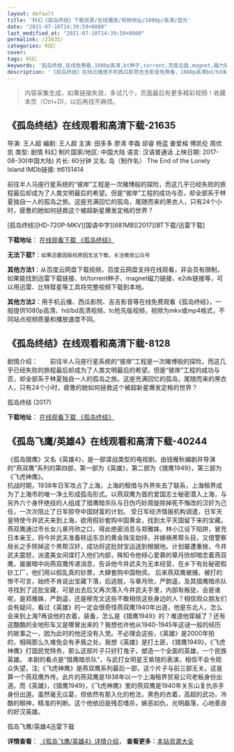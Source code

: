 ```yaml
---
layout: default
title: '科幻《孤岛终结》下载资源/在线播放/视频地址/1080p/高清/蓝光'
date: "2021-07-10T14:39:59+0800"
last_modified_at: "2021-07-10T14:39:59+0800"
permalink: /21635/
categories: 科幻
cover:
tags: 科幻
keywords: '孤岛终结,在线免费看,1080p高清,bt种子,torrent,百度云盘,magnet,磁力链,迅雷下载资源'
description: '《孤岛终结》在线云播放手机西瓜影院吉吉影音免费看，1080p高清bd/hd未删减完整版和tc抢先枪版，mkv/mp4格式，附带bt/torrent种子、magnet/磁力链、百度云盘、网盘资源迅雷下载链接'
---
```


>内容采集生成，如果链接失效，多试几个，页面最后有更多精彩视频！收藏本页（Ctrl+D)，以后再找不麻烦。


## 《孤岛终结》在线观看和高清下载-21635

导演: 王人超 编剧: 王人超 主演: 田多多 廖浠 李磊 邱睿 杨蓝 姜爱榕 傅凯伦 周优凯 类型: 剧情 科幻 制片国家/地区: 中国大陆 语言: 汉语普通话 上映日期: 2017-08-30(中国大陆) 片长: 60分钟 又名: 岛（制作名） The End of the Lonely Island IMDb链接: tt6151414

前往半人马座行星系统的“彼岸”工程是一次赌博般的探险，而这几乎已经失败的旅程最后却成为了人类文明最后的希望。但是“彼岸”工程的成功与否，却全部系于林夏独自一人的孤岛之旅。这座充满回忆的孤岛，尾随而来的黑衣人，只有24个小时，疲惫的她如何拯救这个被超新星爆发定格的世界？


[孤岛终结][HD-720P-MKV][国语中字][681MB][2017][BT下载/迅雷下载]

**下载地址**： [在线观看下载 《孤岛终结》](https://www.btdx8.com/torrent/gdzj_2017.html) 


**无法下载?**：`如果迅雷因版权原因无法下载，关注微信公众号 `

**其他方法1**：从百度云网盘下载视频，百度云网盘支持在线观看，非会员有限制，如果能找到迅雷下载链接、bt/torrent种子、magnet磁力链接、e2dk链接等，可以用迅雷、比特彗星等工具将完整视频下载到本地。

**其他方法2**：用手机云播、西瓜影院、吉吉影音等在线免费观看《孤岛终结》，一般提供1080p高清、hd/bd高清视频、tc抢先版视频，视频为mkv或mp4格式，不同站点视频质量和播放速度不同。


## 《孤岛终结》在线观看和高清下载-8128

剧情介绍：　　前往半人马座行星系统的“彼岸”工程是一次赌博般的探险，而这几乎已经失败的旅程最后却成为了人类文明最后的希望。但是“彼岸”工程的成功与否，却全部系于林夏独自一人的孤岛之旅。这座充满回忆的孤岛，尾随而来的黑衣人，只有24个小时，疲惫的她如何拯救这个被超新星爆发定格的世界？


孤岛终结 (2017)

**下载地址**： [在线观看下载 《孤岛终结》](https://www.btbtdy.me/btdy/dy11533.html) 


## 《孤岛飞鹰/英雄4》在线观看和高清下载-40244

《孤岛猎鹰》又名《英雄4》，是一部谍战类型的电视剧。由钱雁秋编剧并导演的“燕双鹰”系列的第四部，第一部为《英雄》，第二部为《猎鹰1949》，第三部为《飞虎神鹰》。<br />抗战时期，1938年日军攻占了上海，上海的租借与外界失去了联系，上海租界成为了上海市的唯一净土形成孤岛形式。以燕双鹰为首的爱国志士秘密潜入上海，与另外六个身怀绝技的人组成了猎鹰暗杀队与日伪巧妙周旋除掉死不悔改的汉奸为己任，一次次阻止了日军掠夺中国财富的计划。 受日军经济情报机构调遣，日军天皇特使今井武夫来到上海，欲用假钞套购中国黄金，找到太平天国留下来的宝藏。燕双鹰通过市长女儿章月欣之口，得此绝密消息与郑雅姝，林小江设下陷阱，冒充日本亲王，将今井武夫准备转运东京的黄金珠宝劫持，并嫁祸黑帮头目，又借警察局长之手除掉这个黑帮汉奸，成功将这批财宝运送到根据地。计划屡遭重挫，今井武夫震怒，派遣美女间谍打入他们内部，殊知令他倾心爱慕的章月欣却暗恋着燕双鹰，屡屡暗中向燕双鹰传递消息，告诉他今井武夫为无本经营，在乡下有处秘密假钞工厂，他们用以假乱真的钞票，大肆套购中国物资。 后来燕双鹰被捕，被打的惨不可言，始终不肯说出宝藏下落，后逃脱，与章月欣，严韵遥，及其猎鹰暗杀队寻找到了这批宝藏，可是出去后又再次落入今井武夫手里，内部有叛徒，会是谁呢，是郑雅姝，严韵遥，还是穆克文这些不敢相信这些身边的人？相信观众朋友们会有疑问，看过《英雄》的一定会很奇怪燕双鹰1940年出道，他是东北人，怎么会来到上海?再说他的衣着，装备，怎么是《猎鹰1949》的？难道他穿越了？还有这酷酷的全地形车又是哪冒出来的？我想也许他从1940-1945年这谜一般的经历的故事之一，因为此时的他还没有入党。不必理会这些，《英雄》是2000年拍的，相隔那么久难免会有矛盾之处，我想《英雄》是打土匪，《猎鹰1949》，《飞虎神鹰》打国民党特务，那么这部片子只好打鬼子，塑造一个全面的英雄，一个民族英雄。 本剧的看点是“猎鹰暗杀队”，与武打女明星王紫瑄的表演，相信不会令观众失望。注;《飞虎神鹰》是燕双鹰系列最后一部，这个片子与前三部无关。这是算一个燕双鹰外传。此片的燕双鹰是1938年以一个上海租界贸易公司老板身份出道。而《英雄》，《猎鹰1949》，《飞虎神鹰》里的燕双鹰是1940年关东山复仇杀手身份出道。虽然毫无瓜葛，但依然有那入化的枪法，黑色的衣着，高超的武功，冷酷的眼神，精准的判断。这个他依旧是残忍嗜杀，嫉恶如仇，光明磊落，心地善良的好汉英雄。


孤岛飞鹰/英雄4迅雷下载

**详情查看**： [《孤岛飞鹰/英雄4》详情介绍](/movie/40244/)， **查看更多**：[本站资源大全](/movie/t/all/)

